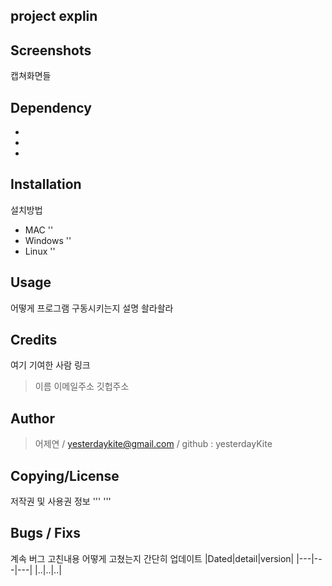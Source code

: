 ## project explin

## Screenshots
캡쳐화면들

## Dependency
- 
- 
- 

## Installation
설치방법
* MAC
\'\'
* Windows
\'\'
* Linux
\'\'

## Usage
어떻게 프로그램 구동시키는지 설명
      솰라솰라


## Credits
여기 기여한 사람 링크
> 이름 이메일주소 깃헙주소

## Author

> 어제연 / yesterdaykite@gmail.com / github : yesterdayKite

## Copying/License
저작권 및 사용권 정보
'''
'''

## Bugs / Fixs
계속 버그 고친내용 어떻게 고쳤는지 간단히 업데이트
|Dated|detail|version|
|---|---|---|
|..|..|..|
